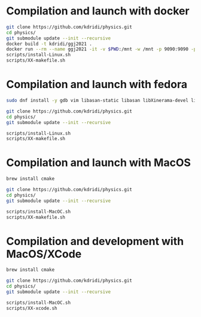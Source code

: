 # Compilation and launch with docker

```sh
git clone https://github.com/kdridi/physics.git
cd physics/
git submodule update --init --recursive
docker build -t kdridi/ggj2021 .
docker run --rm --name ggj2021 -it -v $PWD:/mnt -w /mnt -p 9090:9090 -p 9091:9091 kdridi/ggj2021 bash
scripts/install-Linux.sh
scripts/XX-makefile.sh
```

# Compilation and launch with fedora

```sh
sudo dnf install -y gdb vim libasan-static libasan libXinerama-devel libXrandr-devel libXcursor-devel libXi-devel libXinerama-devel git cmake clang openssl-devel zlib-devel

git clone https://github.com/kdridi/physics.git
cd physics/
git submodule update --init --recursive

scripts/install-Linux.sh
scripts/XX-makefile.sh
```

# Compilation and launch with MacOS

```sh
brew install cmake

git clone https://github.com/kdridi/physics.git
cd physics/
git submodule update --init --recursive

scripts/install-MacOC.sh
scripts/XX-makefile.sh
```

# Compilation and development with MacOS/XCode

```sh
brew install cmake

git clone https://github.com/kdridi/physics.git
cd physics/
git submodule update --init --recursive

scripts/install-MacOC.sh
scripts/XX-xcode.sh
```